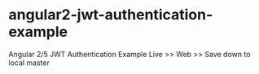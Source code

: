 # angular2-jwt-authentication-example

Angular 2/5 JWT Authentication Example
Live >> Web >> Save down to local master
